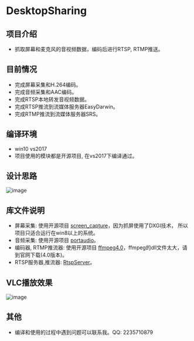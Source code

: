 # DesktopSharing

项目介绍<br>
-
* 抓取屏幕和麦克风的音视频数据，编码后进行RTSP, RTMP推送。<br>

目前情况<br>
-
* 完成屏幕采集和H.264编码。<br>
* 完成音频采集和AAC编码。<br>
* 完成RTSP本地转发音视频数据。<br> 
* 完成RTSP推流到流媒体服务器EasyDarwin。<br> 
* 完成RTMP推流到流媒体服务器SRS。<br> 

编译环境<br>
-
* win10 vs2017 <br>
* 项目使用的模块都是开源项目, 在vs2017下编译通过。

设计思路<br>
-
![image](https://github.com/PHZ76/DesktopSharing/blob/master/pic/1.pic.jpg) <br>

库文件说明<br>
-
* 屏幕采集: 使用开源项目 [screen_capture](https://github.com/diederickh/screen_capture)，因为抓屏使用了DXGI技术， 所以项目只适合运行在win8以上的系统。<br>
* 音频采集: 使用开源项目 [portaudio](http://www.portaudio.com/)。<br>
* 编码器, RTMP推流器: 使用开源项目 [ffmpeg4.0](https://ffmpeg.org/)，ffmpeg的dll文件太大，请到官网下载(4.0版本)。<br>
* RTSP服务器,推流器: [RtspServer](https://github.com/PHZ76/RtspServer)。 <br>

VLC播放效果
-
![image](https://github.com/PHZ76/DesktopSharing/blob/master/pic/2.pic.jpg) <br>

其他
-
* 编译和使用的过程中遇到问题可以联系我。QQ: 2235710879
